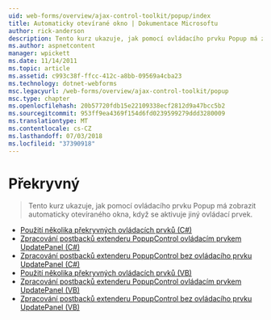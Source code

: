 ```yaml
---
uid: web-forms/overview/ajax-control-toolkit/popup/index
title: Automaticky otevírané okno | Dokumentace Microsoftu
author: rick-anderson
description: Tento kurz ukazuje, jak pomocí ovládacího prvku Popup má zobrazit automaticky otevíraného okna, když se aktivuje jiný ovládací prvek.
ms.author: aspnetcontent
manager: wpickett
ms.date: 11/14/2011
ms.topic: article
ms.assetid: c993c38f-ffcc-412c-a8bb-09569a4cba23
ms.technology: dotnet-webforms
msc.legacyurl: /web-forms/overview/ajax-control-toolkit/popup
msc.type: chapter
ms.openlocfilehash: 20b57720fdb15e22109338ecf2812d9a47bcc5b2
ms.sourcegitcommit: 953ff9ea4369f154d6fd0239599279ddd3280009
ms.translationtype: MT
ms.contentlocale: cs-CZ
ms.lasthandoff: 07/03/2018
ms.locfileid: "37390918"
---
```

<a name="popup"></a>Překryvný
====================
> Tento kurz ukazuje, jak pomocí ovládacího prvku Popup má zobrazit automaticky otevíraného okna, když se aktivuje jiný ovládací prvek.


- [Použití několika překryvných ovládacích prvků (C#)](using-multiple-popup-controls-cs.md)
- [Zpracování postbacků extenderu PopupControl ovládacím prvkem UpdatePanel (C#)](handling-postbacks-from-a-popup-control-with-an-updatepanel-cs.md)
- [Zpracování postbacků extenderu PopupControl bez ovládacího prvku UpdatePanel (C#)](handling-postbacks-from-a-popup-control-without-an-updatepanel-cs.md)
- [Použití několika překryvných ovládacích prvků (VB)](using-multiple-popup-controls-vb.md)
- [Zpracování postbacků extenderu PopupControl ovládacím prvkem UpdatePanel (VB)](handling-postbacks-from-a-popup-control-with-an-updatepanel-vb.md)
- [Zpracování postbacků extenderu PopupControl bez ovládacího prvku UpdatePanel (VB)](handling-postbacks-from-a-popup-control-without-an-updatepanel-vb.md)
